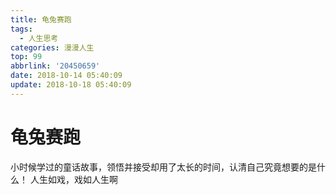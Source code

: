 ```yaml
---
title: 龟兔赛跑
tags:
  - 人生思考
categories: 漫漫人生
top: 99
abbrlink: '20450659'
date: 2018-10-14 05:40:09
update: 2018-10-18 05:40:09
---
```

# 龟兔赛跑
小时候学过的童话故事，领悟并接受却用了太长的时间，认清自己究竟想要的是什么！
人生如戏，戏如人生啊